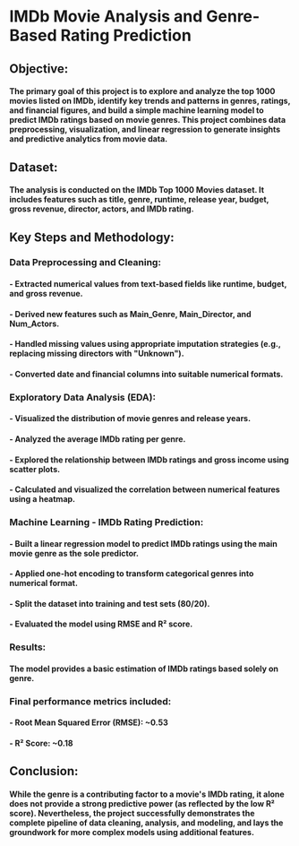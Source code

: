 # IMDb Movie Analysis and Genre-Based Rating Prediction

## Objective:
#### The primary goal of this project is to explore and analyze the top 1000 movies listed on IMDb, identify key trends and patterns in genres, ratings, and financial figures, and build a simple machine learning model to predict IMDb ratings based on movie genres. This project combines data preprocessing, visualization, and linear regression to generate insights and predictive analytics from movie data.

## Dataset:
#### The analysis is conducted on the IMDb Top 1000 Movies dataset. It includes features such as title, genre, runtime, release year, budget, gross revenue, director, actors, and IMDb rating.

## Key Steps and Methodology:

### Data Preprocessing and Cleaning:

#### - Extracted numerical values from text-based fields like runtime, budget, and gross revenue.

#### - Derived new features such as Main_Genre, Main_Director, and Num_Actors.

#### - Handled missing values using appropriate imputation strategies (e.g., replacing missing directors with "Unknown").

#### - Converted date and financial columns into suitable numerical formats.

### Exploratory Data Analysis (EDA):

#### - Visualized the distribution of movie genres and release years.

#### - Analyzed the average IMDb rating per genre.

#### - Explored the relationship between IMDb ratings and gross income using scatter plots.

#### - Calculated and visualized the correlation between numerical features using a heatmap.

### Machine Learning - IMDb Rating Prediction:

#### - Built a linear regression model to predict IMDb ratings using the main movie genre as the sole predictor.

#### - Applied one-hot encoding to transform categorical genres into numerical format.

#### - Split the dataset into training and test sets (80/20).

#### - Evaluated the model using RMSE and R² score.

### Results:

#### The model provides a basic estimation of IMDb ratings based solely on genre.

### Final performance metrics included:

#### - Root Mean Squared Error (RMSE): ~0.53

#### - R² Score: ~0.18

## Conclusion:
#### While the genre is a contributing factor to a movie's IMDb rating, it alone does not provide a strong predictive power (as reflected by the low R² score). Nevertheless, the project successfully demonstrates the complete pipeline of data cleaning, analysis, and modeling, and lays the groundwork for more complex models using additional features.
